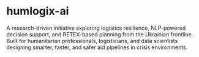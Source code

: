 # humlogix-ai
A research-driven initiative exploring logistics resilience, NLP-powered decision support, and RETEX-based planning from the Ukrainian frontline. Built for humanitarian professionals, logisticians, and data scientists designing smarter, faster, and safer aid pipelines in crisis environments.

